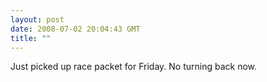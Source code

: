 ```yaml
---
layout: post
date: 2008-07-02 20:04:43 GMT
title: ""
---
```

Just picked up race packet for Friday. No turning back now.